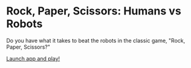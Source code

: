 # Rock, Paper, Scissors: Humans vs Robots
Do you have what it takes to beat the robots in the classic game, "Rock, Paper, Scissors?"

[Launch app and play!](https://mwicks7.github.io/rock-paper-scissors/)